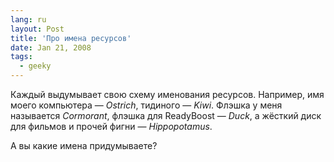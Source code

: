 ```yaml
---
lang: ru
layout: Post
title: 'Про имена ресурсов'
date: Jan 21, 2008
tags:
  - geeky
---
```


Каждый выдумывает свою схему именования ресурсов. Например, имя моего компьютера — *Ostrich*, тидиного — *Kiwi*. Флэшка у меня называется *Cormorant*, флэшка для ReadyBoost — *Duck*, а жёсткий диск для фильмов и прочей фигни — *Hippopotamus*.

А вы какие имена придумываете?
